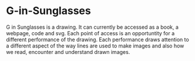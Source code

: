 # G-in-Sunglasses
G in Sunglasses is a drawing. It can currently be accessed as a book, a webpage, code and svg. Each point of access is an opportuntity for a different performance of the drawing. Each performance draws attention to a different aspect of the way lines are used to make images and also how we read, encounter and understand drawn images.

